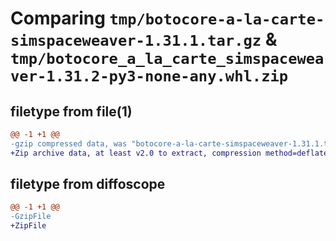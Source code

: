 # Comparing `tmp/botocore-a-la-carte-simspaceweaver-1.31.1.tar.gz` & `tmp/botocore_a_la_carte_simspaceweaver-1.31.2-py3-none-any.whl.zip`

## filetype from file(1)

```diff
@@ -1 +1 @@
-gzip compressed data, was "botocore-a-la-carte-simspaceweaver-1.31.1.tar", last modified: Sat Jul  8 01:42:49 2023, max compression
+Zip archive data, at least v2.0 to extract, compression method=deflate
```

## filetype from diffoscope

```diff
@@ -1 +1 @@
-GzipFile
+ZipFile
```


